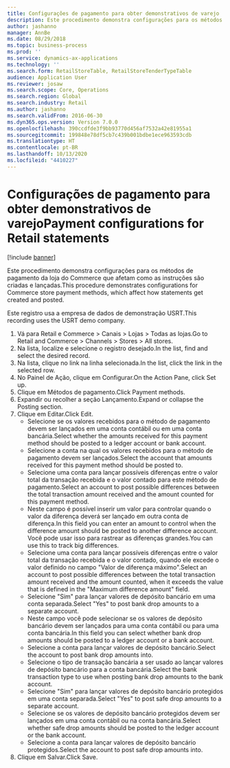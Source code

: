 ```yaml
---
title: Configurações de pagamento para obter demonstrativos de varejo
description: Este procedimento demonstra configurações para os métodos de pagamento da loja do Commerce que afetam como as instruções são criadas e lançadas.
author: jashanno
manager: AnnBe
ms.date: 08/29/2018
ms.topic: business-process
ms.prod: ''
ms.service: dynamics-ax-applications
ms.technology: ''
ms.search.form: RetailStoreTable, RetailStoreTenderTypeTable
audience: Application User
ms.reviewer: josaw
ms.search.scope: Core, Operations
ms.search.region: Global
ms.search.industry: Retail
ms.author: jashanno
ms.search.validFrom: 2016-06-30
ms.dyn365.ops.version: Version 7.0.0
ms.openlocfilehash: 390ccdfde3f9bb93770d456af7532a42e81955a1
ms.sourcegitcommit: 199848e78df5cb7c439b001bdbe1ece963593cdb
ms.translationtype: HT
ms.contentlocale: pt-BR
ms.lasthandoff: 10/13/2020
ms.locfileid: "4410227"
---
```

# <a name="payment-configurations-for-retail-statements"></a><span data-ttu-id="49cc4-103">Configurações de pagamento para obter demonstrativos de varejo</span><span class="sxs-lookup"><span data-stu-id="49cc4-103">Payment configurations for Retail statements</span></span>

[!include [banner](../includes/banner.md)]

<span data-ttu-id="49cc4-104">Este procedimento demonstra configurações para os métodos de pagamento da loja do Commerce que afetam como as instruções são criadas e lançadas.</span><span class="sxs-lookup"><span data-stu-id="49cc4-104">This procedure demonstrates configurations for Commerce store payment methods, which affect how statements get created and posted.</span></span>

<span data-ttu-id="49cc4-105">Este registro usa a empresa de dados de demonstração USRT.</span><span class="sxs-lookup"><span data-stu-id="49cc4-105">This recording uses the USRT demo company.</span></span>

1. <span data-ttu-id="49cc4-106">Vá para Retail e Commerce > Canais > Lojas > Todas as lojas.</span><span class="sxs-lookup"><span data-stu-id="49cc4-106">Go to Retail and Commerce > Channels > Stores > All stores.</span></span>
2. <span data-ttu-id="49cc4-107">Na lista, localize e selecione o registro desejado.</span><span class="sxs-lookup"><span data-stu-id="49cc4-107">In the list, find and select the desired record.</span></span>
3. <span data-ttu-id="49cc4-108">Na lista, clique no link na linha selecionada.</span><span class="sxs-lookup"><span data-stu-id="49cc4-108">In the list, click the link in the selected row.</span></span>
4. <span data-ttu-id="49cc4-109">No Painel de Ação, clique em Configurar.</span><span class="sxs-lookup"><span data-stu-id="49cc4-109">On the Action Pane, click Set up.</span></span>
5. <span data-ttu-id="49cc4-110">Clique em Métodos de pagamento.</span><span class="sxs-lookup"><span data-stu-id="49cc4-110">Click Payment methods.</span></span>
6. <span data-ttu-id="49cc4-111">Expandir ou recolher a seção Lançamento.</span><span class="sxs-lookup"><span data-stu-id="49cc4-111">Expand or collapse the Posting section.</span></span>
7. <span data-ttu-id="49cc4-112">Clique em Editar.</span><span class="sxs-lookup"><span data-stu-id="49cc4-112">Click Edit.</span></span>
    * <span data-ttu-id="49cc4-113">Selecione se os valores recebidos para o método de pagamento devem ser lançados em uma conta contábil ou em uma conta bancária.</span><span class="sxs-lookup"><span data-stu-id="49cc4-113">Select whether the amounts received for this payment method should be posted to a ledger account or bank account.</span></span>  
    * <span data-ttu-id="49cc4-114">Selecione a conta na qual os valores recebidos para o método de pagamento devem ser lançados.</span><span class="sxs-lookup"><span data-stu-id="49cc4-114">Select the account that amounts received for this payment method should be posted to.</span></span>  
    * <span data-ttu-id="49cc4-115">Selecione uma conta para lançar possíveis diferenças entre o valor total da transação recebida e o valor contado para este método de pagamento.</span><span class="sxs-lookup"><span data-stu-id="49cc4-115">Select an account to post possible differences between the total transaction amount received and the amount counted for this payment method.</span></span>  
    * <span data-ttu-id="49cc4-116">Neste campo é possível inserir um valor para controlar quando o valor da diferença deverá ser lançado em outra conta de diferença.</span><span class="sxs-lookup"><span data-stu-id="49cc4-116">In this field you can enter an amount to control when the difference amount should be posted to another difference account.</span></span> <span data-ttu-id="49cc4-117">Você pode usar isso para rastrear as diferenças grandes.</span><span class="sxs-lookup"><span data-stu-id="49cc4-117">You can use this to track big differences.</span></span>  
    * <span data-ttu-id="49cc4-118">Selecione uma conta para lançar possíveis diferenças entre o valor total da transação recebida e o valor contado, quando ele excede o valor definido no campo "Valor de diferença máximo".</span><span class="sxs-lookup"><span data-stu-id="49cc4-118">Select an account to post possible differences between the total transaction amount received and the amount counted, when it exceeds the value that is defined in the "Maximum difference amount" field.</span></span>  
    * <span data-ttu-id="49cc4-119">Selecione "Sim" para lançar valores de depósito bancário em uma conta separada.</span><span class="sxs-lookup"><span data-stu-id="49cc4-119">Select "Yes" to post bank drop amounts to a separate account.</span></span>  
    * <span data-ttu-id="49cc4-120">Neste campo você pode selecionar se os valores de depósito bancário devem ser lançados para uma conta contábil ou para uma conta bancária.</span><span class="sxs-lookup"><span data-stu-id="49cc4-120">In this field you can select whether bank drop amounts should be posted to a ledger account or a bank account.</span></span>  
    * <span data-ttu-id="49cc4-121">Selecione a conta para lançar valores de depósito bancário.</span><span class="sxs-lookup"><span data-stu-id="49cc4-121">Select the account to post bank drop amounts into.</span></span>  
    * <span data-ttu-id="49cc4-122">Selecione o tipo de transação bancária a ser usado ao lançar valores de depósito bancário para a conta bancária.</span><span class="sxs-lookup"><span data-stu-id="49cc4-122">Select the bank transaction type to use when posting bank drop amounts to the bank account.</span></span>  
    * <span data-ttu-id="49cc4-123">Selecione "Sim" para lançar valores de depósito bancário protegidos em uma conta separada.</span><span class="sxs-lookup"><span data-stu-id="49cc4-123">Select "Yes" to post safe drop amounts to a separate account.</span></span>  
    * <span data-ttu-id="49cc4-124">Selecione se os valores de depósito bancário protegidos devem ser lançados em uma conta contábil ou na conta bancária.</span><span class="sxs-lookup"><span data-stu-id="49cc4-124">Select whether safe drop amounts should be posted to the ledger account or the bank account.</span></span>  
    * <span data-ttu-id="49cc4-125">Selecione a conta para lançar valores de depósito bancário protegidos.</span><span class="sxs-lookup"><span data-stu-id="49cc4-125">Select the account to post safe drop amounts into.</span></span>  
8. <span data-ttu-id="49cc4-126">Clique em Salvar.</span><span class="sxs-lookup"><span data-stu-id="49cc4-126">Click Save.</span></span>

